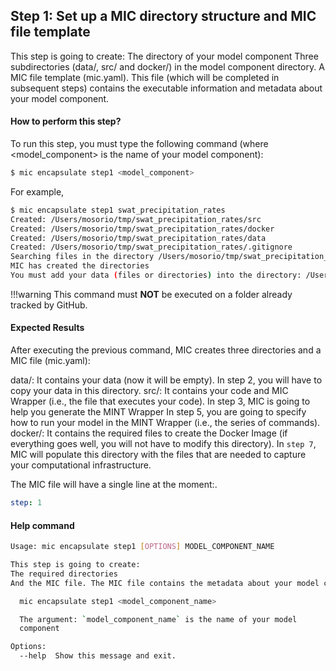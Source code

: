 ## Step 1: Set up a MIC directory structure and MIC file template

This step is going to create:
The directory of your model component
Three subdirectories (data/, src/ and docker/) in the model component directory.
A MIC file template (mic.yaml). This file (which will be completed in subsequent steps) contains the executable information and metadata  about your model component.

#### How to perform this step?

To run this step, you must type the following command (where <model_component> is the name of your model component):

```bash
$ mic encapsulate step1 <model_component>
```

For example,

```bash
$ mic encapsulate step1 swat_precipitation_rates
Created: /Users/mosorio/tmp/swat_precipitation_rates/src
Created: /Users/mosorio/tmp/swat_precipitation_rates/docker
Created: /Users/mosorio/tmp/swat_precipitation_rates/data
Created: /Users/mosorio/tmp/swat_precipitation_rates/.gitignore
Searching files in the directory /Users/mosorio/tmp/swat_precipitation_rates
MIC has created the directories
You must add your data (files or directories) into the directory: /Users/mosorio/tmp/swat_precipitation_rates/data
```
!!!warning
    This command must **NOT** be executed on a folder already tracked by GitHub.


#### Expected Results

After executing the previous command, MIC creates three directories and a MIC file (mic.yaml):


data/: It contains your data (now it will be empty). In step 2,  you will have  to copy your data in this directory.
src/: It contains your code and MIC Wrapper (i.e., the  file that executes your code).
In step 3, MIC is going to help you generate the MINT Wrapper
In step 5, you are going to specify how to run your model in the MINT Wrapper (i.e., the series of commands).
docker/: It contains the required files to create the Docker Image (if everything goes well, you will not have to modify this directory). In `step 7`, MIC will populate this directory with the files that are needed to capture your computational infrastructure. 

The MIC file will have a single line at the moment:.

```yaml
step: 1
```


#### Help command

```bash
Usage: mic encapsulate step1 [OPTIONS] MODEL_COMPONENT_NAME

This step is going to create:
The required directories 
And the MIC file. The MIC file contains the metadata about your model component.

  mic encapsulate step1 <model_component_name>

  The argument: `model_component_name` is the name of your model
  component

Options:
  --help  Show this message and exit.

```
